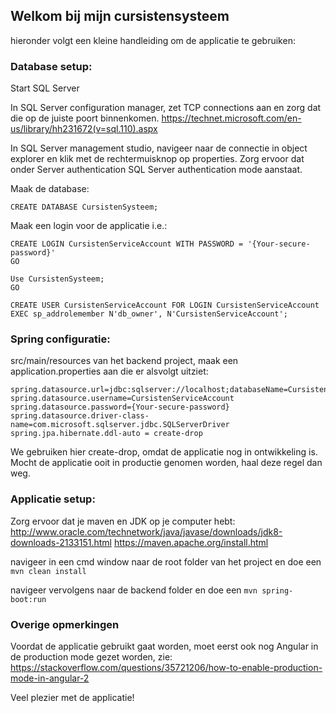 ## Welkom bij mijn cursistensysteem
hieronder volgt een kleine handleiding om de applicatie te gebruiken:

### Database setup:
Start SQL Server

In SQL Server configuration manager, zet TCP connections aan en zorg dat die op de juiste poort binnenkomen.
https://technet.microsoft.com/en-us/library/hh231672(v=sql.110).aspx

In SQL Server management studio, navigeer naar de connectie in object explorer en klik met de rechtermuisknop op properties.
Zorg ervoor dat onder Server authentication SQL Server authentication mode aanstaat.

Maak de database:
```
CREATE DATABASE CursistenSysteem;
```
Maak een login voor de applicatie i.e.:
```
CREATE LOGIN CursistenServiceAccount WITH PASSWORD = '{Your-secure-password}'
GO

Use CursistenSysteem;
GO

CREATE USER CursistenServiceAccount FOR LOGIN CursistenServiceAccount
EXEC sp_addrolemember N'db_owner', N'CursistenServiceAccount';
```
### Spring configuratie:
src/main/resources van het backend project, maak een application.properties aan die er alsvolgt uitziet:

```
spring.datasource.url=jdbc:sqlserver://localhost;databaseName=CursistenSysteem
spring.datasource.username=CursistenServiceAccount
spring.datasource.password={Your-secure-password}
spring.datasource.driver-class-name=com.microsoft.sqlserver.jdbc.SQLServerDriver
spring.jpa.hibernate.ddl-auto = create-drop
```

We gebruiken hier create-drop, omdat de applicatie nog in ontwikkeling is.
Mocht de applicatie ooit in productie genomen worden, haal deze regel dan weg.

### Applicatie setup:
Zorg ervoor dat je maven en JDK op je computer hebt:
http://www.oracle.com/technetwork/java/javase/downloads/jdk8-downloads-2133151.html
https://maven.apache.org/install.html

navigeer in een cmd window naar de root folder van het project en doe een `mvn clean install`

navigeer vervolgens naar de backend folder en doe een `mvn spring-boot:run`


### Overige opmerkingen
Voordat de applicatie gebruikt gaat worden, moet eerst ook nog Angular in de production mode gezet worden, zie:
https://stackoverflow.com/questions/35721206/how-to-enable-production-mode-in-angular-2

Veel plezier met de applicatie!
